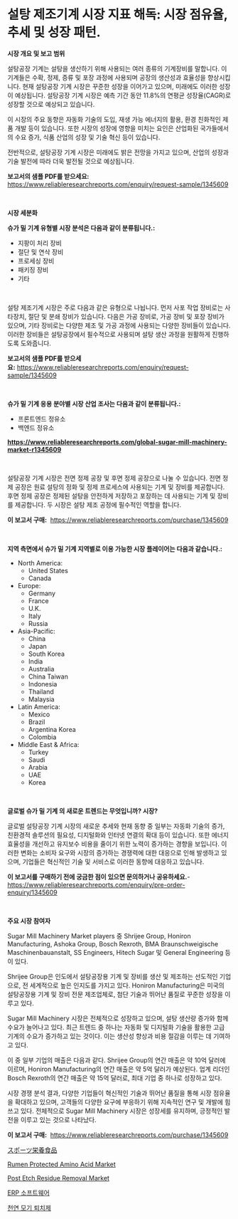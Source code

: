 <p><h1>설탕 제조기계 시장 지표 해독: 시장 점유율, 추세 및 성장 패턴.</h1></p><p><strong>시장 개요 및 보고 범위</strong></p>
<p><p>설탕공장 기계는 설탕을 생산하기 위해 사용되는 여러 종류의 기계장비를 말합니다. 이 기계들은 수확, 정제, 증류 및 포장 과정에 사용되며 공장의 생산성과 효율성을 향상시킵니다. 현재 설탕공장 기계 시장은 꾸준한 성장을 이어가고 있으며, 미래에도 이러한 성장이 예상됩니다. 설탕공장 기계 시장은 예측 기간 동안 11.8%의 연평균 성장율(CAGR)로 성장할 것으로 예상되고 있습니다.</p><p>이 시장의 주요 동향은 자동화 기술의 도입, 재생 가능 에너지의 활용, 환경 친화적인 제품 개발 등이 있습니다. 또한 시장의 성장에 영향을 미치는 요인은 산업화된 국가들에서의 수요 증가, 식품 산업의 성장 및 기술 혁신 등이 있습니다.</p><p>전반적으로, 설탕공장 기계 시장은 미래에도 밝은 전망을 가지고 있으며, 산업의 성장과 기술 발전에 따라 더욱 발전될 것으로 예상됩니다.</p></p>
<p><strong>보고서의 샘플 PDF를 받으세요:</strong> <a href="https://www.reliableresearchreports.com/enquiry/request-sample/1345609">https://www.reliableresearchreports.com/enquiry/request-sample/1345609</a></p>
<p>&nbsp;</p>
<p><strong>시장 세분화</strong></p>
<p><strong>슈가 밀 기계 유형별 시장 분석은 다음과 같이 분류됩니다.:</strong></p>
<p><ul><li>지팡이 처리 장비</li><li>절단 및 연삭 장비</li><li>프로세싱 장비</li><li>패키징 장비</li><li>기타</li></ul></p>
<p>&nbsp;</p>
<p><p>설탕 제조기계 시장은 주로 다음과 같은 유형으로 나뉩니다. 먼저 사포 작업 장비로는 사타장치, 절단 및 분쇄 장비가 있습니다. 다음은 가공 장비로, 가공 장비 및 포장 장비가 있으며, 기타 장비로는 다양한 제조 및 가공 과정에 사용되는 다양한 장비들이 있습니다. 이러한 장비들은 설탕공장에서 필수적으로 사용되며 설탕 생산 과정을 원활하게 진행하도록 도와줍니다.</p></p>
<p><strong>보고서의 샘플 PDF를 받으세요:</strong>&nbsp;<a href="https://www.reliableresearchreports.com/enquiry/request-sample/1345609">https://www.reliableresearchreports.com/enquiry/request-sample/1345609</a></p>
<p>&nbsp;</p>
<p><strong> 슈가 밀 기계 응용 분야별 시장 산업 조사는 다음과 같이 분류됩니다.:</strong></p>
<p><ul><li>프론트엔드 정유소</li><li>백엔드 정유소</li></ul></p>
<p><strong><a href="https://www.reliableresearchreports.com/global-sugar-mill-machinery-market-r1345609">https://www.reliableresearchreports.com/global-sugar-mill-machinery-market-r1345609</a></strong></p>
<p>&nbsp;</p>
<p><p>설탕공장 기계 시장은 전면 정제 공장 및 후면 정제 공장으로 나눌 수 있습니다. 전면 정제 공장은 원료 설탕의 정화 및 정제 프로세스에 사용되는 기계 및 장비를 제공합니다. 후면 정제 공장은 정제된 설탕을 안전하게 저장하고 포장하는 데 사용되는 기계 및 장비를 제공합니다. 두 시장은 설탕 제조 공정에 필수적인 역할을 합니다.</p></p>
<p><strong>이 보고서 구매:</strong>&nbsp; <a href="https://www.reliableresearchreports.com/purchase/1345609">https://www.reliableresearchreports.com/purchase/1345609</a></p>
<p>&nbsp;</p>
<p><strong>지역 측면에서 슈가 밀 기계 지역별로 이용 가능한 시장 플레이어는 다음과 같습니다.:</strong></p>
<p><ul>
    <li>
        North America:
        <ul>
            <li>United States</li>
            <li>Canada</li>
        </ul>
    </li>
    <li>
        Europe:
        <ul>
            <li>Germany</li>
            <li>France</li>
            <li>U.K.</li>
            <li>Italy</li>
            <li>Russia</li>
        </ul>
    </li>
    <li>
        Asia-Pacific:
        <ul>
            <li>China</li>
            <li>Japan</li>
            <li>South Korea</li>
            <li>India</li>
            <li>Australia</li>
            <li>China Taiwan</li>
            <li>Indonesia</li>
            <li>Thailand</li>
            <li>Malaysia</li>
        </ul>
    </li>
    <li>
        Latin America:
        <ul>
            <li>Mexico</li>
            <li>Brazil</li>
            <li>Argentina Korea</li>
            <li>Colombia</li>
        </ul>
    </li>
    <li>
        Middle East & Africa:
        <ul>
            <li>Turkey</li>
            <li>Saudi</li>
            <li>Arabia</li>
            <li>UAE</li>
            <li>Korea</li>
        </ul>
    </li>
    </ul></p>
<p>&nbsp;</p>
<p><strong>글로벌 슈가 밀 기계 의 새로운 트렌드는 무엇입니까? 시장?</strong></p>
<p><p>글로벌 설탕공장 기계 시장의 새로운 추세와 현재 동향 중 일부는 자동화 기술의 증가, 친환경적 솔루션의 필요성, 디지털화와 인터넷 연결의 확대 등이 있습니다. 또한 에너지 효율성을 개선하고 유지보수 비용을 줄이기 위한 노력이 증가하는 경향을 보입니다. 이러한 변화는 소비자 요구와 시장의 증가하는 경쟁력에 대한 대응으로 인해 발생하고 있으며, 기업들은 혁신적인 기술 및 서비스로 이러한 동향에 대응하고 있습니다.</p></p>
<p><strong>이 보고서를 구매하기 전에 궁금한 점이 있으면 문의하거나 공유하세요.</strong>- <a href="https://www.reliableresearchreports.com/enquiry/pre-order-enquiry/1345609">https://www.reliableresearchreports.com/enquiry/pre-order-enquiry/1345609</a></p>
<p>&nbsp;</p>
<p><strong>주요 시장 참여자</strong></p>
<p><p>Sugar Mill Machinery Market players 중 Shrijee Group, Honiron Manufacturing, Ashoka Group, Bosch Rexroth, BMA Braunschweigische Maschinenbauanstalt, SS Engineers, Hitech Sugar 및 General Engineering 등이 있다. </p><p>Shrijee Group은 인도에서 설탕공장용 기계 및 장비를 생산 및 제조하는 선도적인 기업으로, 전 세계적으로 높은 인지도를 가지고 있다. Honiron Manufacturing은 미국의 설탕공장용 기계 및 장비 전문 제조업체로, 첨단 기술과 뛰어난 품질로 꾸준한 성장을 이루고 있다.</p><p>Sugar Mill Machinery 시장은 전체적으로 성장하고 있으며, 설탕 생산량 증가와 함께 수요가 늘어나고 있다. 최근 트렌드 중 하나는 자동화 및 디지털화 기술을 활용한 고급 기계의 수요가 증가하고 있는 것이다. 이는 생산성 향상과 비용 절감을 이루는 데 기여하고 있다.</p><p>이 중 일부 기업의 매출은 다음과 같다. Shrijee Group의 연간 매출은 약 10억 달러에 이르며, Honiron Manufacturing의 연간 매출은 약 5억 달러가 예상된다. 업계 리더인 Bosch Rexroth의 연간 매출은 약 15억 달러로, 최대 기업 중 하나로 성장하고 있다.</p><p>시장 경쟁 분석 결과, 다양한 기업들이 혁신적인 기술과 뛰어난 품질을 통해 시장 점유율을 확대하고 있으며, 고객들의 다양한 요구에 부응하기 위해 지속적인 연구 및 개발에 힘쓰고 있다. 전체적으로 Sugar Mill Machinery 시장은 성장세를 유지하며, 긍정적인 발전을 이루고 있는 것으로 나타났다.</p></p>
<p><strong>이 보고서 구매:</strong>&nbsp;&nbsp;<a href="https://www.reliableresearchreports.com/purchase/1345609">https://www.reliableresearchreports.com/purchase/1345609</a></p>
<p><p><a href="https://github.com/roulaayoub-saad/Market-Research-Report-List-1/blob/main/849169722248.md">スポーツ栄養食品</a></p><p><a href="https://www.linkedin.com/pulse/rumen-protected-amino-acid-market-furnish-information-size-mssce?trackingId=HfQxnh%2B1IsgLBWbv56nlMw%3D%3D">Rumen Protected Amino Acid Market</a></p><p><a href="https://silk-columnist-571.notion.site/Post-Etch-Residue-Removal-Market-Size-Reflecting-a-Forecast-Till-2031-Market-By-Type-By-Applicatio-6f40762fae914fb5977e0bf4123fb1e7">Post Etch Residue Removal Market</a></p><p><a href="https://medium.com/@conradkirrlin76575/erp-%EC%86%8C%ED%94%84%ED%8A%B8%EC%9B%A8%EC%96%B4-%EC%8B%9C%EC%9E%A5-%EC%84%B1%EA%B3%B5%EC%A0%81%EC%9D%B8-%EB%B9%84%EC%A6%88%EB%8B%88%EC%8A%A4-%EC%A0%84%EB%9E%B5%EC%9D%98-%EC%97%B4%EC%87%A0-2031%EB%85%84%EA%B9%8C%EC%A7%80-%EC%98%88%EC%B8%A1-2bd858dbed92">ERP 소프트웨어</a></p><p><a href="https://medium.com/@stanleylyittle554467/%EC%9E%90%EC%97%B0-%EB%B0%A9%EC%B6%A9%EC%A0%9C-%EC%8B%9C%EC%9E%A5-%EB%B6%84%EC%84%9D-cagr-%EC%8B%9C%EC%9E%A5-%EC%84%B8%EB%B6%84%ED%99%94-%EB%B0%8F-%EA%B8%80%EB%A1%9C%EB%B2%8C-%EC%82%B0%EC%97%85-%EA%B0%9C%EC%9A%94-5587ae82dfbe">천연 모기 퇴치제</a></p></p>